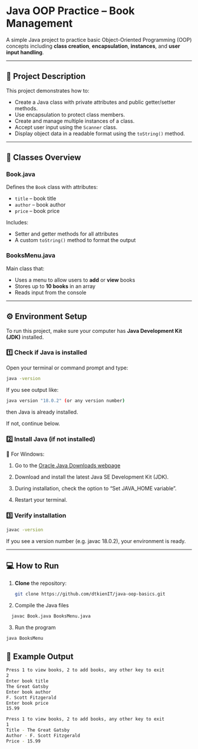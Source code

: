 # Java OOP Practice – Book Management

A simple Java project to practice basic Object-Oriented Programming (OOP) concepts including **class creation**, **encapsulation**, **instances**, and **user input handling**.

---

## 📘 Project Description

This project demonstrates how to:

- Create a Java class with private attributes and public getter/setter methods.
- Use encapsulation to protect class members.
- Create and manage multiple instances of a class.
- Accept user input using the `Scanner` class.
- Display object data in a readable format using the `toString()` method.

---

## 🧩 Classes Overview

### **Book.java**

Defines the `Book` class with attributes:

- `title` – book title
- `author` – book author
- `price` – book price

Includes:

- Setter and getter methods for all attributes
- A custom `toString()` method to format the output

### **BooksMenu.java**

Main class that:

- Uses a menu to allow users to **add** or **view** books
- Stores up to **10 books** in an array
- Reads input from the console

---

## ⚙️ Environment Setup

To run this project, make sure your computer has **Java Development Kit (JDK)** installed.

### **1️⃣ Check if Java is installed**

Open your terminal or command prompt and type:

```bash
java -version
```

If you see output like:

```bash
java version "18.0.2" (or any version number)
```

then Java is already installed.

If not, continue below.

### **2️⃣ Install Java (if not installed)**

🔹 For Windows:

1. Go to the [Oracle Java Downloads webpage](https://www.oracle.com/java/technologies/downloads/?er=221886)

2. Download and install the latest Java SE Development Kit (JDK).

3. During installation, check the option to “Set JAVA_HOME variable”.

4. Restart your terminal.

### **3️⃣ Verify installation**

```bash
javac -version
```

If you see a version number (e.g. javac 18.0.2), your environment is ready.

---

## 💻 How to Run

1. **Clone** the repository:
   ```bash
   git clone https://github.com/dtkienIT/java-oop-basics.git
   ```
2. Compile the Java files

```bash
  javac Book.java BooksMenu.java
```

3.  Run the program

```bash
java BooksMenu
```
## 🧠 Example Output
```bash
Press 1 to view books, 2 to add books, any other key to exit
2
Enter book title
The Great Gatsby
Enter book author
F. Scott Fitzgerald
Enter book price
15.99

Press 1 to view books, 2 to add books, any other key to exit
1
Title - The Great Gatsby
Author - F. Scott Fitzgerald
Price - 15.99

```